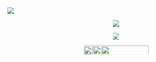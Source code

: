 <img src="https://user-images.githubusercontent.com/74038190/225813708-98b745f2-7d22-48cf-9150-083f1b00d6c9.gif">

<p align="center">
    <img src ="https://streak-stats.demolab.com/?user=JaredThacker&theme=tokyonight-duo">

<div align="center">
    <a href="https://discord.com/users/692872740662673441">
        <img src="https://lanyard.cnrad.dev/api/692872740662673441?idleMessage=Exploring%20the%20world!">

<p align="center">

<div style="display: flex; flex-direction:row; justify-content: center;" className="gap-3">
    <a href="https://www.codewars.com/users/jaydeetee97" target="_blank" style="text-decoration:none;"><img src="https://www.codewars.com/users/jaydeetee97/badges/micro" height="21"></a>
    <a href="https://leetcode.com/u/jaydeetee97/" target="_blank"><img src="https://img.shields.io/badge/LeetCode-000000?style=for-the-badge&logo=LeetCode&logoColor=#d16c06" height="20"></a>
    <a href="https://www.hackerrank.com/profile/pricesmayvary302" target="_blank"><img src="https://ziadoua.github.io/m3-Markdown-Badges/badges/HackerRank/hackerrank2.svg" width="110" height="20"></a>
</div>
